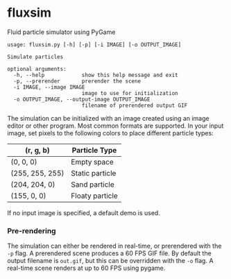 # fluxsim
Fluid particle simulator using PyGame

```
usage: fluxsim.py [-h] [-p] [-i IMAGE] [-o OUTPUT_IMAGE]

Simulate particles

optional arguments:
  -h, --help            show this help message and exit
  -p, --prerender       prerender the scene
  -i IMAGE, --image IMAGE
                        image to use for initialization
  -o OUTPUT_IMAGE, --output-image OUTPUT_IMAGE
                        filename of prerendered output GIF
```

The simulation can be initialized with an image created using an image editor
or other program. Most common formats are supported. In your input image, set
pixels to the following colors to place different particle types:

| (r, g, b)       | Particle Type |
------------------|----------------
| (0, 0, 0)       | Empty space   |
| (255, 255, 255) | Static particle |
| (204, 204, 0)   | Sand particle |
| (155, 0, 0)     | Floaty particle |

If no input image is specified, a default demo is used.

### Pre-rendering

The simulation can either be rendered in real-time, or prerendered with the
`-p` flag. A prerendered scene produces a 60 FPS GIF file. By default the output
filename is `out.gif`, but this can be overridden with the `-o` flag. A
real-time scene renders at up to 60 FPS using pygame.

